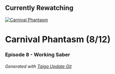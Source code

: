 ﻿
## Currently Rewatching

[![Carnival Phantasm](https://s4.anilist.co/file/anilistcdn/media/anime/cover/medium/bx10012-MNLVctKXaIAf.jpg)](https://anilist.co/anime/10012)

# Carnival Phantasm (8/12)

### Episode 8 - Working Saber

###### *Generated with [Taiga Update Git](https://github.com/nike4613/taiga-update-git)*